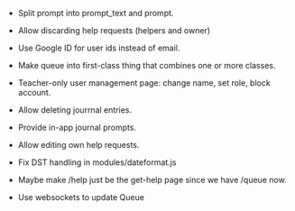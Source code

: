 - Split prompt into prompt_text and prompt.

- Allow discarding help requests (helpers and owner)

- Use Google ID for user ids instead of email.

- Make queue into first-class thing that combines one or more classes.

- Teacher-only user management page: change name, set role, block account.

- Allow deleting jourrnal entries.

- Provide in-app journal prompts.

- Allow editing own help requests.

- Fix DST handling in modules/dateformat.js

- Maybe make /help just be the get-help page since we have /queue now.

- Use websockets to update Queue

